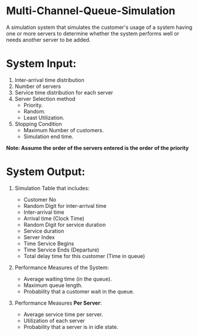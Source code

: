 # Multi-Channel-Queue-Simulation
A simulation system that simulates the customer's usage of a system having one or more servers to determine whether the system performs well or needs another server to be added.

# System Input:
1) Inter-arrival time distribution
2) Number of servers
3) Service time distribution for each server
4) Server Selection method 
   - Priority.
   - Random.
   - Least Utilization.
5) Stopping Condition 
   - Maximum Number of customers.
   - Simulation end time.

**Note: Assume the order of the servers entered is the order of the priority**

# System Output:
1) Simulation Table that includes: 
   - Customer No
   - Random Digit for inter-arrival time
   - Inter-arrival time
   - Arrival time (Clock Time)
   - Random Digit for service duration
   - Service duration
   - Server Index
   - Time Service Begins 
   - Time Service Ends (Departure)
   - Total delay time for this customer (Time in queue)
 
2) Performance Measures of the System:
   - Average waiting time (in the queue). 
   <!---![image](https://user-images.githubusercontent.com/66736704/159714398-8fab54e7-99bb-4c7a-8166-5ab7775a4431.png)--->
   - Maximum queue length. 
   - Probability that a customer wait in the queue. 
    <!---![image](https://user-images.githubusercontent.com/66736704/159714452-a68a0af7-b11b-4f0e-b302-a3e7225cbf0c.png)--->


4) Performance Measures **Per Server**:
   - Average service time per server. 
   <!---![image](https://user-images.githubusercontent.com/66736704/159714506-b5c92e0b-35c7-4344-a746-61cdc690976d.png)-->
   - Utilization of each server
   <!---![image](https://user-images.githubusercontent.com/66736704/159714533-fa79ab8b-4b12-4ad0-ac1b-8c813262a17a.png)--> 
   - Probability that a server is in idle state.
   <!---![image](https://user-images.githubusercontent.com/66736704/159714477-e94bb690-b6de-4577-9e7b-a32a0be292e7.png)-->




